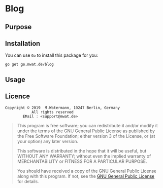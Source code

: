 # Blog

## Purpose

## Installation

You can use `Go` to install this package for you:

    go get go.mwat.de/blog

## Usage

## Licence

    Copyright © 2019  M.Watermann, 10247 Berlin, Germany
                All rights reserved
            EMail : <support@mwat.de>

> This program is free software; you can redistribute it and/or modify it under the terms of the GNU General Public License as published by the Free Software Foundation; either version 3 of the License, or (at your option) any later version.
>
> This software is distributed in the hope that it will be useful, but WITHOUT ANY WARRANTY; without even the implied warranty of MERCHANTABILITY or FITNESS FOR A PARTICULAR PURPOSE.
>
> You should have received a copy of the GNU General Public License along with this program.  If not, see the [GNU General Public License](http://www.gnu.org/licenses/gpl.html) for details.
